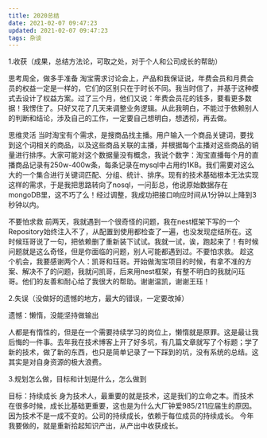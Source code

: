 ```yaml
---
title: 2020总结
date: 2021-02-07 09:47:23
updated: 2021-02-07 09:47:23
tags: 杂谈
---
```


<!-- more -->
1.收获（成果，总结方法论，可取之处，对于个人和公司成长的帮助）

思考周全，做多手准备
淘宝需求讨论会上，产品和我保证说，年费会员和月费会员的权益一定是一样的，它们的区别只在于时长不同。我当时信了，并基于这种模式去设计了权益方案。过了三个月，他们又说：年费会员花的钱多，要看更多数据！我愣住了。只好又花了几天来调整业务逻辑。从此我明白，不能过于依赖别人的判断和结论，涉及自己的工作，一定要自己想明白，想透彻，再去做。

思维灵活
当时淘宝有个需求，是搜商品找主播。用户输入一个商品关键词，要找到这个词相关的商品，以及这些商品关联的主播，并根据每个主播对这些商品的销量进行排序。大家可能对这个数据量没有概念，我说个数字：淘宝直播每个月的直播商品记录有250w-400w条，每条记录在mysql中占用约1KB。我们需要对这么大的一个集合进行关键词匹配、分组、统计、排序。现有的技术基础根本无法实现这样的需求，于是我把思路转向了nosql，一问彭总，他说原始数据存在mongoDB里，这不巧了么！经过调整，我成功把接口响应时间从1分钟以上降到3秒钟以内。

不要怕求救
前两天，我就遇到一个很奇怪的问题，我在nest框架下写的一个Repository始终注入不了，从配置到使用都检查了一遍，也没发现症结所在。这时候珏哥说了一句，把依赖删了重新装下试试。我就一试，诶，跑起来了！有时候问题就是这么奇怪，但是你面临的问题，别人可能都遇到过。不要怕求救。
趁这个机会，我要感谢两个人：凯哥和珏哥。开始做淘宝项目的时候，有拿不准的方案、解决不了的问题，我就问凯哥，后来用nest框架，有整不明白的我就问珏哥。他们的友善和耐心给了我很大的帮助。谢谢温凯，谢谢王珏！

2.失误（没做好的遗憾的地方，最大的错误，一定要改掉）

遗憾：懒惰，没能坚持做输出

人都是有惰性的，但是在一个需要持续学习的岗位上，懒惰就是原罪。这是最让我后悔的一件事。去年我在技术博客上开了好多坑，有几篇文章就写了个标题；学了新的技术，做了新的东西，也只是简单记录了一下踩到的坑，没有系统的总结。这其实是对自身资源的极大浪费。

3.规划怎么做，目标和计划是什么，怎么做到

目标：持续成长
身为技术人，最重要的就是技术，这是我们的立命之本。而技术在很多时候，成长比基础更重要，这也是为什么大厂钟爱985/211应届生的原因。因为技术不是一成不变的。公司的持续成长，依赖于每位成员的持续成长。
今年我要做的，就是重新拾起知识产出，从产出中收获成长。


